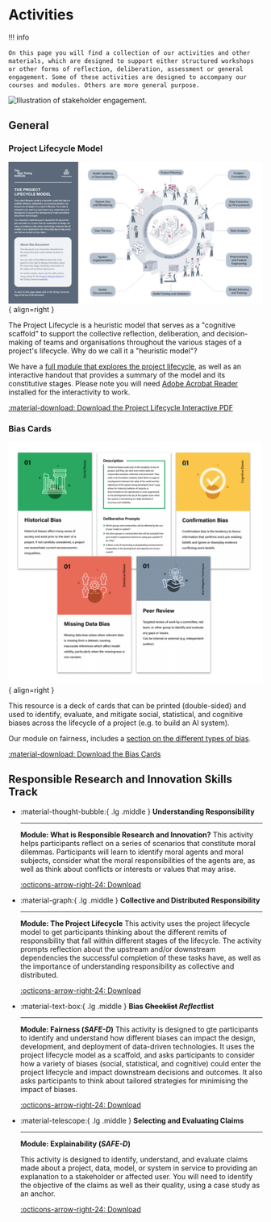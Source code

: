 # Activities

!!! info

    On this page you will find a collection of our activities and other materials, which are designed to support either structured workshops or other forms of reflection, deliberation, assessment or general engagement. Some of these activities are designed to accompany our courses and modules. Others are more general purpose.

![Illustration of stakeholder engagement.](https://raw.githubusercontent.com/alan-turing-institute/turing-commons/main/docs/assets/images/illustrations/stakeholder-engagement.jpg)

## General

### Project Lifecycle Model

![A graphic depicting the interactive project lifecycle model](../assets/images/graphics/lifecycle.png){ align=right }

The Project Lifecycle is a heuristic model that serves as a "cognitive scaffold" to support the collective reflection, deliberation, and decision-making of teams and organisations throughout the various stages of a project's lifecycle. Why do we call it a "heuristic model"?

We have a [full module that explores the project lifecycle](../skills-tracks/rri/rri-101-index.md), as well as an interactive handout that provides a summary of the model and its constitutive stages. Please note you will need [Adobe Acrobat Reader](https://get.adobe.com/reader/) installed for the interactivity to work.

[:material-download: Download the Project Lifecycle Interactive PDF](https://github.com/alan-turing-institute/turing-commons/blob/resources/resources/activities/lifecycle-interactive.pdf?raw=true)

### Bias Cards

![A graphic depicting the bias cards](../assets/images/graphics/bias-cards.png){ align=right }

This resource is a deck of cards that can be printed (double-sided) and used to identify, evaluate, and mitigate social, statistical, and cognitive biases across the lifecycle of a project (e.g. to build an AI system).

Our module on fairness, includes a [section on the different types of bias](../skills-tracks/rri/rri-203-4.md).

[:material-download: Download the Bias Cards](https://github.com/alan-turing-institute/turing-commons/blob/resources/resources/activities/bias-and-mitigation-cards.pdf?raw=true)

## Responsible Research and Innovation Skills Track
<div class="grid cards" markdown>

-   :material-thought-bubble:{ .lg .middle } __Understanding Responsibility__

    ---
    **Module: What is Responsible Research and Innovation?**
    This activity helps participants reflect on a series of scenarios that constitute moral dilemmas. Participants will learn to identify moral agents and moral subjects, consider what the moral responsibilities of the agents are, as well as think about conflicts or interests or values that may arise.

    [:octicons-arrow-right-24: Download](https://github.com/alan-turing-institute/turing-commons/blob/resources/resources/activities/rri-100-a1.pdf?raw=true)

-   :material-graph:{ .lg .middle } __Collective and Distributed Responsibility__

    ---
    **Module: The Project Lifecycle**
    This activity uses the project lifecycle model to get participants thinking about the different remits of responsibility that fall within different stages of the lifecycle. The activity prompts reflection about the upstream and/or downstream dependencies the successful completion of these tasks have, as well as the importance of understanding responsibility as collective and distributed.

    [:octicons-arrow-right-24: Download](https://github.com/alan-turing-institute/turing-commons/blob/resources/resources/activities/rri-101-a1.pdf?raw=true)

-   :material-text-box:{ .lg .middle } __Bias ~~Checklist~~ *Reflect*list__

    ---
    **Module: Fairness (*SAFE-D*)**
    This activity is designed to gte participants to identify and understand how different biases can impact the design, development, and deployment of data-driven technologies. It uses the project lifecycle model as a scaffold, and asks participants to consider how a variety of biases (social, statistical, and cognitive) could enter the project lifecycle and impact downstream decisions and outcomes. It also asks participants to think about tailored strategies for minimising the impact of biases.

    [:octicons-arrow-right-24: Download](https://github.com/alan-turing-institute/turing-commons/blob/resources/resources/activities/rri-203-a1.pdf?raw=true)

-  :material-telescope:{ .lg .middle } __Selecting and Evaluating Claims__

    ---
    **Module: Explainability (*SAFE-D*)**
    
    This activity is designed to identify, understand, and evaluate claims made about a project, data, model, or system in service to providing an explanation to a stakeholder or affected user. You will need to identify the objective of the claims as well as their quality, using a case study as an anchor.

    [:octicons-arrow-right-24: Download](https://github.com/alan-turing-institute/turing-commons/blob/resources/resources/activities/rri-204-a1.pdf?raw=true)
